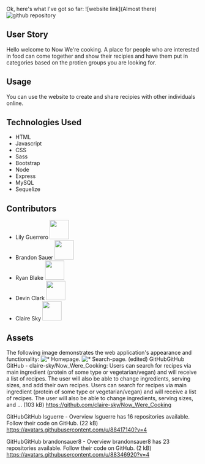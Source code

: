 Ok, here's what I've got so far:
![website link](Almost there)
![github repository](https://github.com/claire-sky/Now_Were_Cooking)
## User Story
Hello welcome to Now We're cooking.  A place for people who are interested in food can come together and show their recipies and have them put in categories based on the protien groups you are looking for.
## Usage
You can use the website to create and share recipies with other individuals online.
## Technologies Used
* HTML
* Javascript
* CSS
* Sass
* Bootstrap
* Node
* Express
* MySQL
* Sequelize
## Contributors
* Lily Guerrero <a href="https://github.com/lsguerre"><img src="https://avatars.githubusercontent.com/u/88417140?v=4" width="50" height="50" alt=""/></a>
* Brandon Sauer
<a href="https://github.com/brandonsauer8"><img src="https://avatars.githubusercontent.com/u/88346920?v=4" width="50" height="50" alt=""/></a>
* Ryan Blake
<a href="https://github.com/rjblake88"><img src="https://avatars.githubusercontent.com/u/90577855?v=4" width="50" height="50" alt=""/></a>
* Devin Clark
<a href="https://github.com/clarkamusprimee"><img src="https://avatars.githubusercontent.com/u/91230226?v=4" width="50" height="50" alt=""/></a>
* Claire Sky
<a href="https://github.com/claire-sky"><img src="https://avatars.githubusercontent.com/u/91101105?v=4" width="50" height="50" alt=""/></a>
## Assets
The following image demonstrates the web application's appearance and functionality:
![* Homepage.](/images/homepage-screenshot.jpg)
![* Search-page.](/images/homepage-screenshot.jpg) (edited) 
GitHubGitHub
GitHub - claire-sky/Now_Were_Cooking: Users can search for recipes via main ingredient (protein of some type or vegetarian/vegan) and will receive a list of recipes. The user will also be able to change ingredients, serving sizes, and add their own recipes.
Users can search for recipes via main ingredient (protein of some type or vegetarian/vegan) and will receive a list of recipes. The user will also be able to change ingredients, serving sizes, and ... (103 kB)
https://github.com/claire-sky/Now_Were_Cooking

GitHubGitHub
lsguerre - Overview
lsguerre has 16 repositories available. Follow their code on GitHub.
(22 kB)
https://avatars.githubusercontent.com/u/88417140?v=4

GitHubGitHub
brandonsauer8 - Overview
brandonsauer8 has 23 repositories available. Follow their code on GitHub.
(2 kB)
https://avatars.githubusercontent.com/u/88346920?v=4

